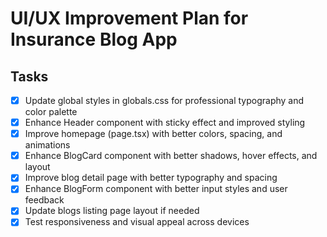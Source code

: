 # UI/UX Improvement Plan for Insurance Blog App

## Tasks
- [x] Update global styles in globals.css for professional typography and color palette
- [x] Enhance Header component with sticky effect and improved styling
- [x] Improve homepage (page.tsx) with better colors, spacing, and animations
- [x] Enhance BlogCard component with better shadows, hover effects, and layout
- [x] Improve blog detail page with better typography and spacing
- [x] Enhance BlogForm component with better input styles and user feedback
- [x] Update blogs listing page layout if needed
- [x] Test responsiveness and visual appeal across devices
